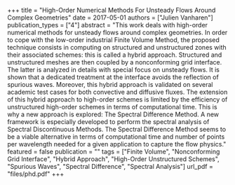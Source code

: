 +++
title = "High-Order Numerical Methods For Unsteady Flows Around Complex Geometries"
date = 2017-05-01
authors = ["Julien Vanharen"]
publication_types = ["4"]
abstract = "This work deals with high-order numerical methods for unsteady flows around complex geometries. In order to cope with the low-order industrial Finite Volume Method, the proposed technique consists in computing on structured and unstructured zones with their associated schemes: this is called a hybrid approach. Structured and unstructured meshes are then coupled by a nonconforming grid interface. The latter is analyzed in details with special focus on unsteady flows. It is shown that a dedicated treatment at the interface avoids the reflection of spurious waves. Moreover, this hybrid approach is validated on several academic test cases for both convective and diffusive fluxes. The extension of this hybrid approach to high-order schemes is limited by the efficiency of unstructured high-order schemes in terms of computational time. This is why a new approach is explored: The Spectral Difference Method. A new framework is especially developed to perform the spectral analysis of Spectral Discontinuous Methods. The Spectral Difference Method seems to be a viable alternative in terms of computational time and number of points per wavelength needed for a given application to capture the flow physics."
featured = false
publication = ""
tags = ["Finite Volume", "Nonconforming Grid Interface", "Hybrid Approach", "High-Order Unstructured Schemes", "Spurious Waves", "Spectral Difference", "Spectral Analysis"]
url_pdf = "files/phd.pdf"
+++

